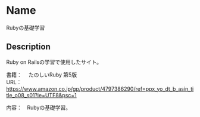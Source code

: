 Name
====
Rubyの基礎学習


## Description
Ruby on Railsの学習で使用したサイト。<br>

書籍：　 たのしいRuby 第5版</br>
URL： 　https://www.amazon.co.jp/gp/product/4797386290/ref=ppx_yo_dt_b_asin_title_o08_s01?ie=UTF8&psc=1</br>

内容：　Rubyの基礎学習。
